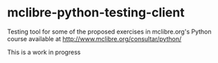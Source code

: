 # mclibre-python-testing-client
Testing tool for some of the proposed exercises in mclibre.org's Python course available at http://www.mclibre.org/consultar/python/

This is a work in progress